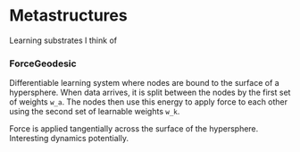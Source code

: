 # Metastructures

Learning substrates I think of

### ForceGeodesic

Differentiable learning system where nodes are bound to the surface of a hypersphere. When data arrives, it is split between the nodes by
the first set of weights `w_a`. The nodes then use this energy to apply force to each other using the second set of learnable weights `w_k`.

Force is applied tangentially across the surface of the hypersphere. Interesting dynamics potentially.
